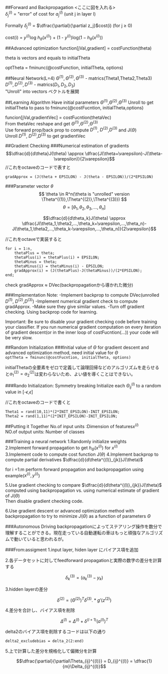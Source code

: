 ##Forward and Backpropagation
<ここに図を入れる></br>
$\delta_j^{(l)}$ = "error" of cost for $a_j^{(l)}$ (unit j in layer l)

Formally $\delta_j^{(l)}$ = $\dfrac{\partial}{\partial z_j}$cost(i) (for j $\geq$ 0)

cost(i) = $y^{(i)}$log $h_{\theta}(x^{(i)})$ + (1 - $y^{(i)}$)log($1 - h_{\theta}(x^{(i)}))$

##Advanced optimization
function[jVal,gradient] = costFunction(theta)

theta is vectors and equals to initialTheta

optTheta = fminunc(@costFunction, initialTheta, options)

##Neural Network(L=4)
$\Theta^{(1)},\Theta^{(2)},\Theta^{(3)}$ - matrics(Theta1,Theta2,Theta3)  
$D^{(1)},D^{(2)},D^{(3)}$ - matrics($D_1,D_2,D_3$)  
"Unroll" into vectors ベクトルを展開


##Learning Algorithm
Have initial parameters $\Theta^{(1)}$,$\Theta^{(2)}$,$\Theta^{(3)}$
Unroll to get initialTheta to pass to
fminunc(@costFucntion, initialTheta,options)

funcion[jVal,gradientVec] = costFucntion(thetaVec)<br>
    From thetaVec reshape and get $\Theta^{(1)}$,$\Theta^{(2)}$,$\Theta^{(3)}$<br>
    Use forward prop/back prop to compute $D^{(1)}$, $D^{(2)}$,$D^{(3)}$ and J($\Theta$)<br>
    Unroll $D^{(1)}$, $D^{(2)}$,$D^{(3)}$ to get gradientVec

##Gradient Checking
###Numerical estimation of gradients
$$\dfrac{d}{d\theta}J(\theta) \approx \dfrac{J(\theta+\varepsilon)-J(\theta-\varepsilon)}{2\varepsilon}$$
//これをoctaveのコードで表すと

```
gradApprox = (J(theta + EPSILON) - J(theta - EPSILON))/(2*EPSILON)
```

###Parameter vector $\theta$
$$ \theta \in R^n(\theta is "unrolled" version  \Theta^{(1)},\Theta^{(2)},\Theta^{(3)}) $$
$$\theta = [\theta_1,\theta_2,\theta_3,...,\theta_n]$$

$$\dfrac{d}{d\theta_k}J(\theta) \approx \dfrac{J(\theta_1,\theta2,...,\theta_k+\varepsilon,...,\theta_n)-J(\theta_1,\theta2,...,\theta_k-\varepsilon,...,\theta_n)}{2\varepsilon}$$

//これをoctaveで実装すると

```
for i = 1:n,
    thetaPlus = theta;
    thetaPlus(i) = thetaPlus(i) + EPSILON;
    thetaMinus = theta;
    thetaMinus(i) = thetaMinus(i) - EPSILON;
    gradApprox(i) = (J(thetaPlus)-J(thetaMinus))/(2*EPSILON);
end;
```
check gradApprox $\approx$ DVec(backpropagationから導かれた微分)

###Implementation Note:
-Implement backprop to compute DVec(unrolled $D^{(1)}$, $D^{(2)}$,$D^{(3)}$)
-Implement numerical gradient check to compute gradApprox.
-Make sure they give similar values.
-Turn off gradient checking. Using backprop code for learning.

Important:
Be sure to disable your gradient checking code before training your classifier. If you run numerical gradient computation on every iteration of gradient descent(or in the inner loop of costFucntion(...)) your code will be very slow.

##Random Initialization
###Initial value of $\Theta$
for gradient descent and advanced optimization method, need initial value for $\Theta$<br>
`optTheta = fminunc(@costFucntion, initialTheta, options)`

initialThetaの全要素をゼロで定義して論理回帰などのアルゴリズムを走らせると$a^{(2)}_1=a^{(2)}_2$は変わらないため、よい値を導くことはできない。

###Rando Initialization: Symmetry breaking
Initialize each $\Theta^{(l)}_{ij}$ to a random value in [-$\epsilon$,$\epsilon$]

//これをoctaveのコードで書くと

```
Theta1 = rand(10,11)*(2*INIT_EPSILON)-INIT_EPSILON;
Theta2 = rand(1,11)*(2*INIT_EPSILON)-INIT_EPSILON;
```

##Putting it Together
No.of input units :Dimension of features$x^{(i)}$<br>
NO.of output units: Number of classes

###Training a neural network
1.Randomly initialize weights<br>
2.Implement forward propagation to get $h_{\Theta}(x^{(i)})$ for $x^{(i)}$<br>
3.Implement code to compute cost function J($\theta$)
4.Implement backprop to compute partial derivatives $\dfrac{d}{d\theta^{(l)}_{jk}}J(\theta)$

for i =1:m
    perform forward propagation and backpropagation using example($x^{(i)},y^{(i)}$)

5.Use gradient checking to compare $\dfrac{d}{d\theta^{(l)}_{jk}}J(\theta)$ computed using backpropagation vs. using numerical estimate of gradient of $J(\Theta)$<br>
Then disable gradient checking code.

6.Use gradient descent or advanced optimization method with backpropagation to try to minimize $J(\Theta)$ as a function of parameters $\Theta$

###Autonomous Driving
backpropagationによってステアリング操作を数分で理解することができる。現在走っている自動運転の車はもっと頑強なアルゴリズムで動いていると思われるが。

###From:assigment
1.input layer, hiden layer にバイアス項を追加

2.各データセットに対してfeedforward propagationと実際の数字の差分を計算する

$$\delta_{k}^{(3)} = (a_k^{(3)}-y_{k}) $$

3.hidden layerの差分

$$\delta^{(2)} = (\Theta^{(2)})^{T} \delta^{(3)} .* g'(z^{(2)}) $$

4.差分を合計し、バイアス項を削除

$$\Delta^{(l)} = \Delta^{(l)} + \delta^{(l+1)} (a^{(l)})^T $$

delta2のバイアス項を削除するコードは以下の通り

`delta2_excludebias = delta_2(2:end)`

5.上で計算した差分を規格化して偏微分を計算

$$\dfrac{\partial}{\partial\Theta_{ij}^{(l)}} = D_{ij}^{(l)} = \dfrac{1}{m}\Delta_{ij}^{(l)}$$


